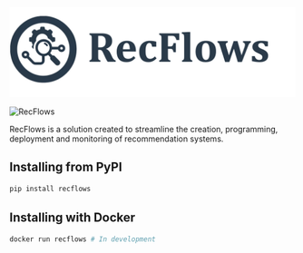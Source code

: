 <img src="https://github.com/cogdiver/recflows/blob/fbbcefabca9a9a462c6881c59af7ec29cf38c9a6/images/logo-text.png" alt="Recflows">

![RecFlows](images/logo-text.png)

RecFlows is a solution created to streamline the creation, programming, deployment and monitoring of recommendation systems.


## Installing from PyPI
```bash
pip install recflows
```


## Installing with Docker
```bash
docker run recflows # In development
```
